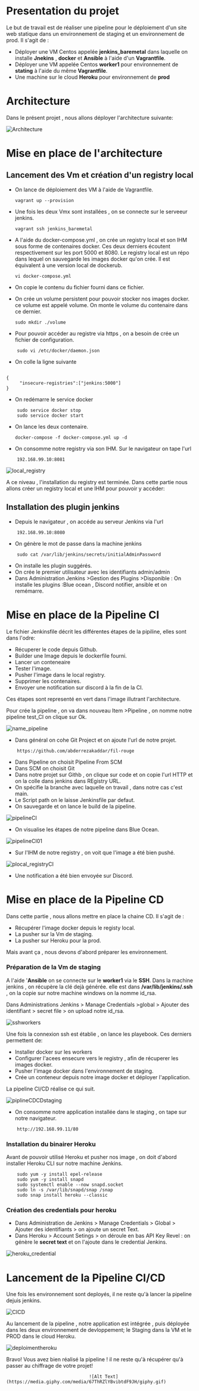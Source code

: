 # Presentation du projet 

Le but de travail est de réaliser une pipeline pour le déploiement d'un site web statique dans un environnement de staging et un environnement de prod. Il s'agit de :

- Déployer une VM Centos appelée **jenkins_baremetal**  dans laquelle on installe **Jnekins** , **docker** et **Ansible** à l'aide d'un **Vagrantfile**. 
- Déployer une VM appelée Centos **worker1** pour environnement de **stating** à l'aide du même **Vagrantfile**.
- Une machine sur le cloud **Heroku** pour environnement de **prod** 

# Architecture

Dans le présent projet , nous allons déployer l'architecture suivante:


![Architecture](/Images/architecture.png "Architecture")


# Mise en place de l'architecture

## Lancement des Vm et création d'un registry local

- On lance de déploiement des VM à l'aide de Vagrantfile.
     ```
    vagrant up --provision
    ``` 
- Une fois les deux Vmx sont installées , on se connecte sur le serveeur jenkins.
  
    ```
    vagrant ssh jenkins_baremetal
    ```
- A l'aide du docker-compose.yml , on crée un registry local et son IHM sous forme de contenaires docker. Ces deux derniers écoutent respectivement sur les port 5000 et 8080. Le registry local est un répo dans lequel on sauvegarde les images docker qu'on crée. Il est équivalent à une version local de dockerub.

     ```
    vi docker-compose.yml
    ```
- On copie le contenu du fichier fourni dans ce fichier.
- On crée un volume persistent pour pouvoir stocker nos images docker. ce volume est appelé volume. On monte le volume du contenaire dans ce dernier.

    ```
    sudo mkdir ./volume
    ```
- Pour pouvoir accéder au registre via https , on a besoin de crée un fichier de configuration.
  
```
    sudo vi /etc/docker/daemon.json
```
- On colle la ligne suivante 

```
    
{
     "insecure-registries":["jenkins:5000"]
}
```
- On redémarre le service docker

```
    sudo service docker stop
    sudo service docker start
```


- On lance les deux contenaire.
  
    ```
    docker-compose -f docker-compose.yml up -d
    ```
-  On consomme notre registry via son IHM. Sur le navigateur on tape l'url 

```
    192.168.99.10:8081
```

![local_registry](/Images/local_registry.PNG "local_registry")



A ce niveau , l'installation du registry est terminée.
Dans cette partie nous allons créer un registry local et une IHM pour pouvoir y accéder:

## Installation des plugin jenkins 

- Depuis le navigateur , on accéde au serveur Jenkins via l'url 

```
    192.168.99.10:8080
```
- On génère le mot de passe dans la machine jenkins

```
    sudo cat /var/lib/jenkins/secrets/initialAdminPassword
```
- On installe les plugin suggérés.
- On crée le premier utilisateur avec les identifiants admin/admin
- Dans Administration Jenkins >Gestion des Plugins >Disponible :  On installe les plugins :Blue ocean , Discord notifier, ansible et on remémarre.

# Mise en place de la Pipeline CI

Le fichier Jenkinsfile décrit les différentes étapes de la pipiline, elles sont dans l'odre:

- Récuperer le code depuis Github.
- Builder une Image depuis le dockerfile fourni.
- Lancer un conteneaire
- Tester l'image.
- Pusher l'image dans le local registry.
- Supprimer les contenaires. 
- Envoyer une notification sur discord à la fin de la CI.

Ces étapes sont representé en vert dans l'image illutrant l'architecture.

Pour crée la pipeline , on va dans nouveau Item >Pipeline , on nomme notre pipeline test_CI on clique sur Ok.

![name_pipeline](/Images/name_pipeline.PNG "name_pipeline")

- Dans général on cohe Git Project et on ajoute l'url de notre projet.

```
    https://github.com/abderrezakaddar/fil-rouge
```
- Dans Pipeline on choisit Pipeline From SCM
- Dans SCM on choisit Git
- Dans notre projet sur Githb , on clique sur code et on copie l'url HTTP et on la colle dans jenkins dans REgistry URL.
- On spécifie la branche avec laquelle on travail , dans notre cas c'est main.
- Le Script path on le laisse Jenkinsfile par defaut.
- On sauvegarde et on lance le build de la pipeline.

![pipelineCI](/Images/pipelineCI.PNG "pipelineCI")

- On visualise les étapes de notre pipeline dans Blue Ocean.

![pipelineCI01](/Images/pipelineCI01.PNG "pipelineCI01")

- Sur l'IHM de notre registry , on voit que l'image a été bien pushé.

![plocal_registryCI](/Images/local_registryCI.PNG "local_registryCI")

- Une notification a été bien envoyée sur Discord. 

# Mise en place de la Pipeline CD

Dans cette partie , nous allons mettre en place la chaine CD. Il s'agit de : 

- Récupérer l'image docker depuis le registy local. 
- La pusher sur la Vm de staging.
- La pusher sur Heroku pour la prod.

Mais avant ça , nous devons d'abord préparer les environnement.

### Préparation de la Vm de staging

A l'aide '**Ansible** on se connecte sur le **worker1** via le **SSH**. Dans la machine jenkins , on récupère la clé dejà générée. elle est dans **/var/lib/jenkins/.ssh** , on la copie sur notre machine windows on la nomme id_rsa. 

Dans Administrations Jenkins > Manage Credentials >global > Ajouter des identifiant > secret file > on upload notre id_rsa. 

![sshworkers](/Images/sshworkers.PNG "sshworkers")

Une fois la connexion ssh est établie , on lance les playebook. Ces derniers permettent de: 

- Installer docker sur les workers
- Configurer l'acees ensecure vers le registry , afin de récuperer les images docker.
- Pusher l'image docker dans l'environnement de staging.
- Crée un conteneur depuis notre image docker et déployer l'application. 

La pipeline CI/CD réalise ce qui suit.

![piplineCDCDstaging](/Images/piplineCDCDstaging.PNG "piplineCDCDstaging")

- On consomme notre application installée dans le staging , on tape sur notre navigateur.

```
    http://192.168.99.11/80
```

### Installation du binairer Heroku 

Avant de pouvoir utilisé Heroku et pusher nos image , on doit d'abord installer Heroku CLI sur notre machine Jenkins.

```
    sudo yum -y install epel-release
    sudo yum -y install snapd
    sudo systemctl enable --now snapd.socket
    sudo ln -s /var/lib/snapd/snap /snap
    sudo snap install heroku --classic
```

### Création des credentials pour heroku

- Dans Administration de Jenkins > Manage Credentials > Global > Ajouter des identifiants > on ajoute un secret Text. 
- Dans Heroku > Account Setings > on déroule en bas API Key  Revel : on génère le **secret text** et on l'ajoute dans le credential Jenkins. 

![heroku_credential](/Images/heroku_credential.PNG "heroku_credential")

# Lancement de la Pipeline CI/CD 

Une fois les environnement sont deployés, il ne reste qu'à lancer la pipeline dejuis jenkins.

![CICD](/Images/CICD.PNG "CICD")

Au lancement de la pipeline , notre application est intégrée , puis déployée dans les deux environnement de devloppement; le Staging dans la VM et le PROD dans le cloud Heroku. 

![deploimentheroku](/Images/deploimentheroku.PNG "deploimentheroku")


Bravo! Vous avez bien réalisé la pipeline ! il ne reste qu'à récupérer qu'à passer au chiffrage de votre projet! 

                                   ![Alt Text](https://media.giphy.com/media/67ThRZlYBvibtdF9JH/giphy.gif)

